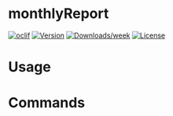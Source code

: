 monthlyReport
=============



[![oclif](https://img.shields.io/badge/cli-oclif-brightgreen.svg)](https://oclif.io)
[![Version](https://img.shields.io/npm/v/monthlyReport.svg)](https://npmjs.org/package/monthlyReport)
[![Downloads/week](https://img.shields.io/npm/dw/monthlyReport.svg)](https://npmjs.org/package/monthlyReport)
[![License](https://img.shields.io/npm/l/monthlyReport.svg)](https://github.com/hiwelo/monthlyReport/blob/master/package.json)

<!-- toc -->
# Usage
<!-- usage -->
# Commands
<!-- commands -->
